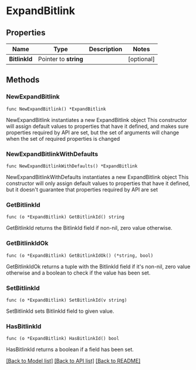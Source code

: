 # ExpandBitlink

## Properties

Name | Type | Description | Notes
------------ | ------------- | ------------- | -------------
**BitlinkId** | Pointer to **string** |  | [optional] 

## Methods

### NewExpandBitlink

`func NewExpandBitlink() *ExpandBitlink`

NewExpandBitlink instantiates a new ExpandBitlink object
This constructor will assign default values to properties that have it defined,
and makes sure properties required by API are set, but the set of arguments
will change when the set of required properties is changed

### NewExpandBitlinkWithDefaults

`func NewExpandBitlinkWithDefaults() *ExpandBitlink`

NewExpandBitlinkWithDefaults instantiates a new ExpandBitlink object
This constructor will only assign default values to properties that have it defined,
but it doesn't guarantee that properties required by API are set

### GetBitlinkId

`func (o *ExpandBitlink) GetBitlinkId() string`

GetBitlinkId returns the BitlinkId field if non-nil, zero value otherwise.

### GetBitlinkIdOk

`func (o *ExpandBitlink) GetBitlinkIdOk() (*string, bool)`

GetBitlinkIdOk returns a tuple with the BitlinkId field if it's non-nil, zero value otherwise
and a boolean to check if the value has been set.

### SetBitlinkId

`func (o *ExpandBitlink) SetBitlinkId(v string)`

SetBitlinkId sets BitlinkId field to given value.

### HasBitlinkId

`func (o *ExpandBitlink) HasBitlinkId() bool`

HasBitlinkId returns a boolean if a field has been set.


[[Back to Model list]](../README.md#documentation-for-models) [[Back to API list]](../README.md#documentation-for-api-endpoints) [[Back to README]](../README.md)


